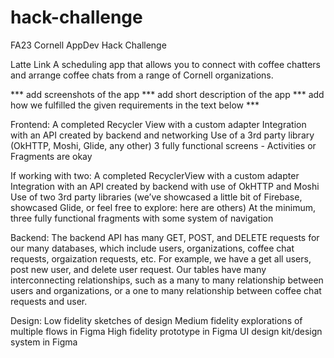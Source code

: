# hack-challenge
FA23 Cornell AppDev Hack Challenge

Latte Link
A scheduling app that allows you to connect with coffee chatters and arrange coffee chats from a range of Cornell organizations.

*** add screenshots of the app *** add short description of the app
*** add how we fulfilled the given requirements in the text below ***

Frontend:
A completed Recycler View with a custom adapter
Integration with an API created by backend and networking
Use of a 3rd party library (OkHTTP, Moshi, Glide, any other)
3 fully functional screens - Activities or Fragments are okay

If working with two:
A completed RecyclerView with a custom adapter
Integration with an API created by backend with use of OkHTTP and Moshi
Use of two 3rd party libraries (we’ve showcased a little bit of Firebase, showcased Glide, or feel free to explore: here are others)
At the minimum, three fully functional fragments with some system of navigation

Backend:
The backend API has many GET, POST, and DELETE requests for our many databases, which include users, organizations, coffee chat requests, orgaization requests, etc. For example, we have a get all users, post new user, and delete user request. Our tables have many interconnecting relationships, such as a many to many relationship between users and organizations, or a one to many relationship between coffee chat requests and user.

Design:
Low fidelity sketches of design
Medium fidelity explorations of multiple flows in Figma
High fidelity prototype in Figma
UI design kit/design system in Figma




